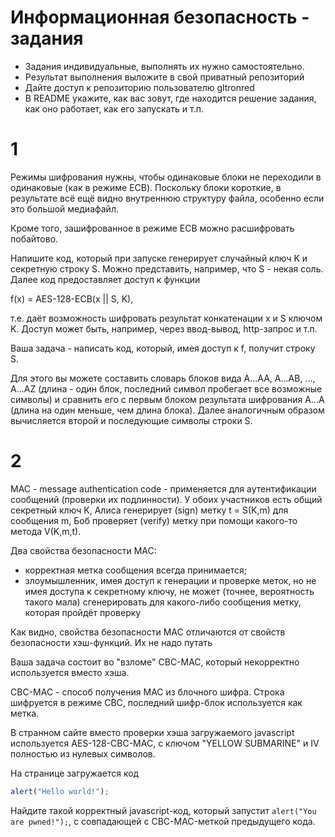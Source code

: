 # Информационная безопасность - задания

- Задания индивидуальные, выполнять их нужно самостоятельно. 
- Результат выполнения выложите в свой приватный репозиторий
- Дайте доступ к репозиторию пользователю gltronred
- В README укажите, как вас зовут, где находится решение задания, как оно работает, 
  как его запускать и т.п.

# 1

Режимы шифрования нужны, чтобы одинаковые блоки не переходили в одинаковые (как
в режиме ECB). Поскольку блоки короткие, в результате всё ещё видно внутреннюю
структуру файла, особенно если это большой медиафайл.

Кроме того, зашифрованное в режиме ECB можно расшифровать побайтово.

Напишите код, который при запуске генерирует случайный ключ K и секретную строку
S. Можно представить, например, что S - некая соль. Далее код предоставляет доступ к функции

f(x) = AES-128-ECB(x || S, K),

т.е. даёт возможность шифровать результат конкатенации x и S ключом K. Доступ
может быть, например, через ввод-вывод, http-запрос и т.п.

Ваша задача - написать код, который, имея доступ к f, получит строку S.

Для этого вы можете составить словарь блоков вида A...AA, A...AB, ..., A...AZ
(длина - один блок, последний символ пробегает все возможные символы) и сравнить
его с первым блоком результата шифрования A...A (длина на один меньше, чем длина
блока). Далее аналогичным образом вычисляется второй и последующие символы
строки S.

# 2

MAC - message authentication code - применяется для аутентификации сообщений
(проверки их подлинности). У обоих участников есть общий секретный ключ K, Алиса
генерирует (sign) метку t = S(K,m) для сообщения m, Боб проверяет (verify) метку
при помощи какого-то метода V(K,m,t).

Два свойства безопасности MAC: 

- корректная метка сообщения всегда принимается;
- злоумышленник, имея доступ к генерации и проверке меток, но не имея доступа к
  секретному ключу, не может (точнее, вероятность такого мала) сгенерировать для
  какого-либо сообщения метку, которая пройдёт проверку
  
Как видно, свойства безопасности MAC отличаются от свойств безопасности
хэш-функций. Их не надо путать

Ваша задача состоит во "взломе" CBC-MAC, который некорректно используется вместо
хэша.

CBC-MAC - способ получения MAC из блочного шифра. Строка шифруется в режиме CBC,
последний шифр-блок используется как метка.

В странном сайте вместо проверки хэша загружаемого javascript используется
AES-128-CBC-MAC, с ключом "YELLOW SUBMARINE" и IV полностью из нулевых символов.

На странице загружается код

``` javascript
alert("Hello world!");
```

Найдите такой корректный javascript-код, который запустит `alert("You are
pwned!");`, с совпадающей с CBC-MAC-меткой предыдущего кода.


